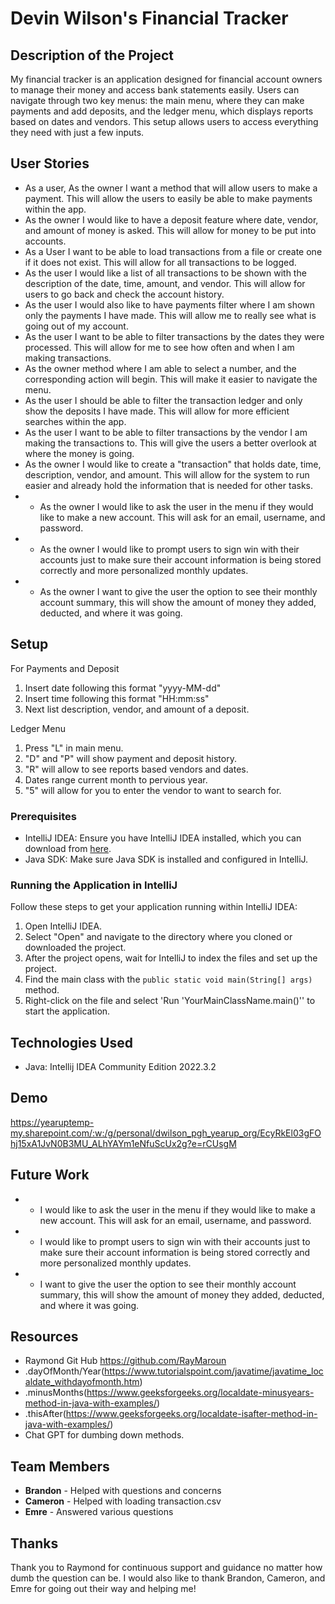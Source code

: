 # Devin Wilson's Financial Tracker

## Description of the Project

My financial tracker is an application designed for financial account owners to manage their money and access bank statements easily. Users can navigate through two key menus: the main menu, where they can make payments and add deposits, and the ledger menu, which displays reports based on dates and vendors. This setup allows users to access everything they need with just a few inputs.


## User Stories

- As a user, As the owner I want a method that will allow users to make a payment. This will allow the users to easily be able to make payments within the app.
- As the owner I would like to have a deposit feature where date, vendor, and amount of money is asked. This will allow for money to be put into accounts.
- As a User I want to be able to load transactions from a file or create one if it does not exist. This will allow for all transactions to be logged.
- As the user I would like a list of all transactions to be shown with the description of the date, time, amount, and vendor. This will allow for users to go back and check the account history.
- As the user I would also like to have payments filter where I am shown only the payments I have made. This will allow me to really see what is going out of my account.
- As the user I want to be able to filter transactions by the dates they were processed. This will allow for me to see how often and when I am making transactions.
- As the owner method where I am able to select a number, and the corresponding action will begin. This will make it easier to navigate the menu.
- As the user I should be able to filter the transaction ledger and only show the deposits I have made. This will allow for more efficient searches within the app.
- As the user I want to be able to filter transactions by the vendor I am making the transactions to. This will give the users a better overlook at where the money is going.
- As the owner I would like to create a "transaction" that holds date, time, description, vendor, and amount. This will allow for the system to run easier and already hold the information that is needed for other tasks.
- * As the owner I would like to ask the user in the menu if they would like to make a new account. This will ask for an email, username, and password.
- * As the owner I would like to prompt users to sign win with their accounts just to make sure their account information is being stored correctly and more personalized monthly updates.
- * As the owner I want to give the user the option to see their monthly account summary, this will show the amount of money they added, deducted, and where it was going.

## Setup

For Payments and Deposit
1. Insert date following this format "yyyy-MM-dd"
2. Insert time following this format "HH:mm:ss"
3. Next list description, vendor, and amount of a deposit.

Ledger Menu
1. Press "L" in main menu.
2. "D" and "P" will show payment and deposit history.
3. "R" will allow to see reports based vendors and dates.
4. Dates range current month to pervious year.
5. "5" will allow for you to enter the vendor to want to search for.

### Prerequisites

- IntelliJ IDEA: Ensure you have IntelliJ IDEA installed, which you can download from [here](https://www.jetbrains.com/idea/download/).
- Java SDK: Make sure Java SDK is installed and configured in IntelliJ.

### Running the Application in IntelliJ

Follow these steps to get your application running within IntelliJ IDEA:

1. Open IntelliJ IDEA.
2. Select "Open" and navigate to the directory where you cloned or downloaded the project.
3. After the project opens, wait for IntelliJ to index the files and set up the project.
4. Find the main class with the `public static void main(String[] args)` method.
5. Right-click on the file and select 'Run 'YourMainClassName.main()'' to start the application.

## Technologies Used

- Java: Intellij IDEA Community Edition 2022.3.2


## Demo

https://yearuptemp-my.sharepoint.com/:w:/g/personal/dwilson_pgh_yearup_org/EcyRkEl03gFOhj15xA1JvN0B3MU_ALhYAYm1eNfuScUx2g?e=rCUsgM

## Future Work



- *  I would like to ask the user in the menu if they would like to make a new account. This will ask for an email, username, and password.
- *  I would like to prompt users to sign win with their accounts just to make sure their account information is being stored correctly and more personalized monthly updates.
- *  I want to give the user the option to see their monthly account summary, this will show the amount of money they added, deducted, and where it was going.

## Resources



- Raymond Git Hub https://github.com/RayMaroun
- .dayOfMonth/Year(https://www.tutorialspoint.com/javatime/javatime_localdate_withdayofmonth.htm)
- .minusMonths(https://www.geeksforgeeks.org/localdate-minusyears-method-in-java-with-examples/)
- .thisAfter(https://www.geeksforgeeks.org/localdate-isafter-method-in-java-with-examples/)
- Chat GPT for dumbing down methods.

## Team Members

- **Brandon** - Helped with questions and concerns
- **Cameron** - Helped with loading transaction.csv
- **Emre** - Answered various questions

## Thanks

Thank you to Raymond for continuous support and guidance no matter how dumb the question can be.
I would also like to thank Brandon, Cameron, and Emre for going out their way and helping me!